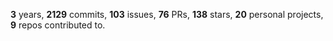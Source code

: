 **3** years, **2129** commits, **103** issues, **76** PRs, **138** stars, **20** personal projects, **9** repos contributed to.

